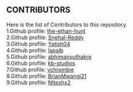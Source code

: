 ## CONTRIBUTORS
Here is the list of Contributors to this repository.<br>
1.Github profile: [the-ethan-hunt](https://github.com/the-ethan-hunt)<br>
2.Github profile: [Snehal-Reddy](https://github.com/Snehal-Reddy)<br>
3.Github profile: [Yatish04](https://github.com/Yatish04)<br>
4.Github profile: [lapalb](https://github.com/lapalb)<br>
5.Github profile: [abhimanyuthakre](https://github.com/abhimanyuthakre)<br>
6.Github profile: [kb-studios](https://github.com/kb-studios)<br>
7.Github profile: [vchrombie](https://github.com/vchrombie)<br>
8.Github profile: [BrianMwangi21](https://github.com/BrianMwangi21)<br>
9.Github profile: [NIteshx2](https://github.com/NIteshx2)<br>
